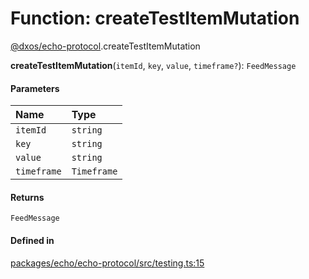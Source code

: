 # Function: createTestItemMutation

[@dxos/echo-protocol](../modules/dxos_echo_protocol.md).createTestItemMutation

**createTestItemMutation**(`itemId`, `key`, `value`, `timeframe?`): `FeedMessage`

#### Parameters

| Name | Type |
| :------ | :------ |
| `itemId` | `string` |
| `key` | `string` |
| `value` | `string` |
| `timeframe` | `Timeframe` |

#### Returns

`FeedMessage`

#### Defined in

[packages/echo/echo-protocol/src/testing.ts:15](https://github.com/dxos/dxos/blob/db8188dae/packages/echo/echo-protocol/src/testing.ts#L15)
